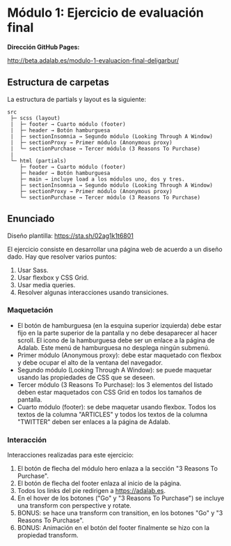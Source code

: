 # Módulo 1: Ejercicio de evaluación final

**Dirección GitHub Pages:**

http://beta.adalab.es/modulo-1-evaluacion-final-deligarbur/

## Estructura de carpetas

La estructura de partials y layout es la siguiente:

```
src
 ├─ scss (layout)
 |  ├─ footer → Cuarto módulo (footer)
 |  ├─ header → Botón hamburguesa
 |  ├─ sectionInsomnia → Segundo módulo (Looking Through A Window)
 |  ├─ sectionProxy → Primer módulo (Anonymous proxy)
 |  └─ sectionPurchase → Tercer módulo (3 Reasons To Purchase)
 |
 └─ html (partials)
    ├─ footer → Cuarto módulo (footer)
    ├─ header → Botón hamburguesa
    ├─ main → incluye load a los módulos uno, dos y tres.
    ├─ sectionInsomnia → Segundo módulo (Looking Through A Window)
    ├─ sectionProxy → Primer módulo (Anonymous proxy)
    └─ sectionPurchase → Tercer módulo (3 Reasons To Purchase)

```


## Enunciado

Diseño plantilla: https://sta.sh/02ag1k1t6801

El ejercicio consiste en desarrollar una página web de acuerdo a un diseño dado. Hay que resolver varios puntos:

1. Usar Sass.
1. Usar flexbox y CSS Grid.
1. Usar media queries.
1. Resolver algunas interacciones usando transiciones.


### Maquetación

- El botón de hamburguesa (en la esquina superior izquierda) debe estar fijo en la parte superior de la pantalla y no debe desaparecer al hacer scroll. El icono de la hamburguesa debe ser un enlace a la
página de Adalab. Este menú de hamburguesa no desplega ningún submenú.
- Primer módulo (Anonymous proxy): debe estar maquetado con flexbox y debe ocupar el alto de la ventana del navegador.
- Segundo módulo (Looking Through A Window): se puede maquetar usando las propiedades de CSS que se deseen.
- Tercer módulo (3 Reasons To Purchase): los 3 elementos del listado deben estar maquetados con CSS Grid en todos los tamaños de pantalla.
- Cuarto módulo (footer): se debe maquetar usando flexbox. Todos los textos de la columna "ARTICLES" y todos los textos de la columna "TWITTER" deben ser enlaces a la página de Adalab.


### Interacción

Interacciones realizadas para este ejercicio:

1. El botón de flecha del módulo hero enlaza a la sección "3 Reasons To Purchase".
1. El botón de flecha del footer enlaza al inicio de la página.
1. Todos los links del pie redirigen a https://adalab.es.
1. En el hover de los botones ("Go" y "3 Reasons To Purchase") se incluye una transform con perspective y rotate. 
1. BONUS: se hace una transform con transition, en los botones "Go" y "3 Reasons To Purchase".
1. BONUS: Animación en el botón del footer finalmente se hizo con la propiedad transform.



